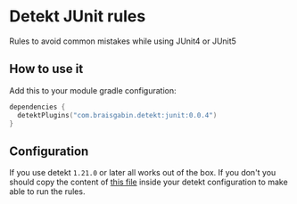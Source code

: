 # Detekt JUnit rules

Rules to avoid common mistakes while using JUnit4 or JUnit5

## How to use it

Add this to your module gradle configuration:

```kotlin
dependencies {
  detektPlugins("com.braisgabin.detekt:junit:0.0.4")
}
```

## Configuration

If you use detekt `1.21.0` or later all works out of the box. If you don't you should copy the content of [this file][config.yml]
inside your detekt configuration to make able to run the rules.

  [config.yml]: https://github.com/BraisGabin/detekt-junit-rules/blob/main/src/main/resources/config/config.yml
